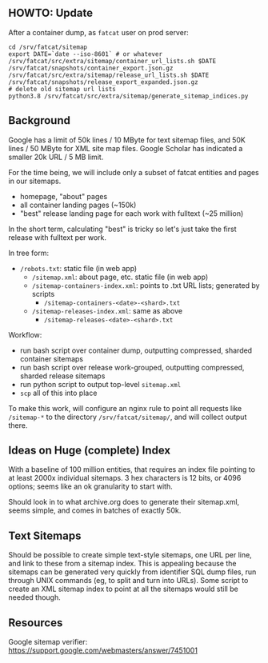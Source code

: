
## HOWTO: Update

After a container dump, as `fatcat` user on prod server:

    cd /srv/fatcat/sitemap
    export DATE=`date --iso-8601` # or whatever
    /srv/fatcat/src/extra/sitemap/container_url_lists.sh $DATE /srv/fatcat/snapshots/container_export.json.gz
    /srv/fatcat/src/extra/sitemap/release_url_lists.sh $DATE /srv/fatcat/snapshots/release_export_expanded.json.gz
    # delete old sitemap url lists
    python3.8 /srv/fatcat/src/extra/sitemap/generate_sitemap_indices.py

## Background

Google has a limit of 50k lines / 10 MByte for text sitemap files, and 50K
lines / 50 MByte for XML site map files. Google Scholar has indicated a smaller
20k URL / 5 MB limit.

For the time being, we will include only a subset of fatcat entities and pages
in our sitemaps.

- homepage, "about" pages
- all container landing pages (~150k)
- "best" release landing page for each work with fulltext (~25 million)

In the short term, calculating "best" is tricky so let's just take the first
release with fulltext per work.

In tree form:

- `/robots.txt`: static file (in web app)
  - `/sitemap.xml`: about page, etc. static file (in web app)
  - `/sitemap-containers-index.xml`: points to .txt URL lists; generated by scripts
    - `/sitemap-containers-<date>-<shard>.txt`
  - `/sitemap-releases-index.xml`: same as above
    - `/sitemap-releases-<date>-<shard>.txt`

Workflow:

- run bash script over container dump, outputting compressed, sharded container sitemaps
- run bash script over release work-grouped, outputting compressed, sharded release sitemaps
- run python script to output top-level `sitemap.xml`
- `scp` all of this into place

To make this work, will configure an nginx rule to point all requests like
`/sitemap-*` to the directory `/srv/fatcat/sitemap/`, and will collect output
there.

## Ideas on Huge (complete) Index

With a baseline of 100 million entities, that requires an index file pointing
to at least 2000x individual sitemaps. 3 hex characters is 12 bits, or 4096
options; seems like an ok granularity to start with.

Should look in to what archive.org does to generate their sitemap.xml, seems
simple, and comes in batches of exactly 50k.

## Text Sitemaps

Should be possible to create simple text-style sitemaps, one URL per line, and
link to these from a sitemap index. This is appealing because the sitemaps can
be generated very quickly from identifier SQL dump files, run through UNIX
commands (eg, to split and turn into URLs). Some script to create an XML
sitemap index to point at all the sitemaps would still be needed though.


## Resources

Google sitemap verifier: https://support.google.com/webmasters/answer/7451001
